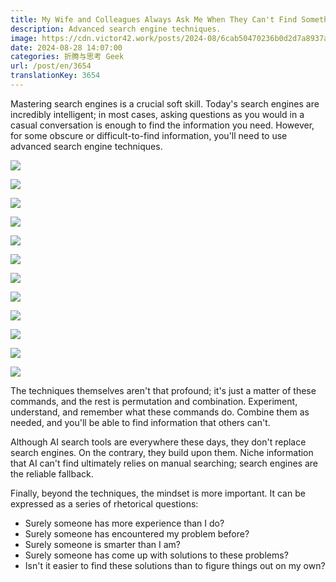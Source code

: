 ```yaml
---
title: My Wife and Colleagues Always Ask Me When They Can't Find Something
description: Advanced search engine techniques.
image: https://cdn.victor42.work/posts/2024-08/6cab50470236b0d2d7a8937ab39753e1.jpg
date: 2024-08-28 14:07:00
categories: 折腾与思考 Geek
url: /post/en/3654
translationKey: 3654
---
```


Mastering search engines is a crucial soft skill. Today's search engines are incredibly intelligent; in most cases, asking questions as you would in a casual conversation is enough to find the information you need. However, for some obscure or difficult-to-find information, you'll need to use advanced search engine techniques.

![](https://cdn.victor42.work/posts/2024-08/ae0a9d5c1dfef1b0d70540336bd07a4b.jpg)

![](https://cdn.victor42.work/posts/2024-08/ee9c494746441ee6a6cb71f68c9e6a43.jpg)

![](https://cdn.victor42.work/posts/2024-08/1dd02eb2eccccadf6306bb4a09dd7fbc.jpg)

![](https://cdn.victor42.work/posts/2024-08/c0276387251a6a8b8576489ade53a81c.jpg)

![](https://cdn.victor42.work/posts/2024-08/6cab50470236b0d2d7a8937ab39753e1.jpg)

![](https://cdn.victor42.work/posts/2024-08/6d5a487a91e3929c9e52af1e2689def2.jpg)

![](https://cdn.victor42.work/posts/2024-08/35c3b2f7671d6edcaff1e4e9b746d27d.jpg)

![](https://cdn.victor42.work/posts/2024-08/85607a7da3345eb6154f0e481accabe3.jpg)

![](https://cdn.victor42.work/posts/2024-08/646eef958a738e581e01cb5fb8c1671b.jpg)

![](https://cdn.victor42.work/posts/2024-08/dda05a8d1cfd65bbf00b542f2bea3e2e.jpg)

![](https://cdn.victor42.work/posts/2024-08/927e59712c54cecb93d61eb23c646e23.jpg)

![](https://cdn.victor42.work/posts/2024-08/ccb0dd4f7c40b174d968f332b4c58be9.jpg)

The techniques themselves aren't that profound; it's just a matter of these commands, and the rest is permutation and combination. Experiment, understand, and remember what these commands do. Combine them as needed, and you'll be able to find information that others can't.

Although AI search tools are everywhere these days, they don't replace search engines. On the contrary, they build upon them. Niche information that AI can't find ultimately relies on manual searching; search engines are the reliable fallback.

Finally, beyond the techniques, the mindset is more important. It can be expressed as a series of rhetorical questions:

- Surely someone has more experience than I do?
- Surely someone has encountered my problem before?
- Surely someone is smarter than I am?
- Surely someone has come up with solutions to these problems?
- Isn't it easier to find these solutions than to figure things out on my own?
